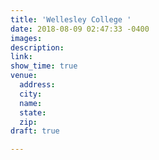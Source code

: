 ```yaml
---
title: 'Wellesley College '
date: 2018-08-09 02:47:33 -0400
images: 
description: 
link: 
show_time: true
venue:
  address: 
  city: 
  name: 
  state: 
  zip: 
draft: true

---
```


